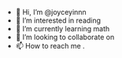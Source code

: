 - 👋 Hi, I’m @joyceyinnn
- 👀 I’m interested in reading
- 🌱 I’m currently learning math
- 💞️ I’m looking to collaborate on 
- 📫 How to reach me .

<!---
joyceyinnn/joyceyinnn is a ✨ special ✨ repository because its `README.md` (this file) appears on your GitHub profile.
You can click the Preview link to take a look at your changes.
--->

